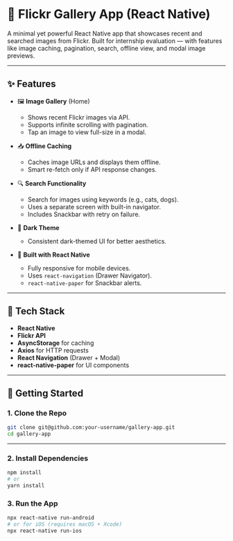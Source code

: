 # 📸 Flickr Gallery App (React Native)

A minimal yet powerful React Native app that showcases recent and searched images from Flickr. Built for internship evaluation — with features like image caching, pagination, search, offline view, and modal image previews.

---

## ✨ Features

- 🖼️ **Image Gallery** (Home)
  - Shows recent Flickr images via API.
  - Supports infinite scrolling with pagination.
  - Tap an image to view full-size in a modal.

- 📥 **Offline Caching**
  - Caches image URLs and displays them offline.
  - Smart re-fetch only if API response changes.

- 🔍 **Search Functionality**
  - Search for images using keywords (e.g., cats, dogs).
  - Uses a separate screen with built-in navigator.
  - Includes Snackbar with retry on failure.

- 🌙 **Dark Theme**
  - Consistent dark-themed UI for better aesthetics.

- 📱 **Built with React Native**
  - Fully responsive for mobile devices.
  - Uses `react-navigation` (Drawer Navigator).
  - `react-native-paper` for Snackbar alerts.

---

## 🔧 Tech Stack

- **React Native**
- **Flickr API**
- **AsyncStorage** for caching
- **Axios** for HTTP requests
- **React Navigation** (Drawer + Modal)
- **react-native-paper** for UI components

---

## 🚀 Getting Started

### 1. Clone the Repo

```bash
git clone git@github.com:your-username/gallery-app.git
cd gallery-app
```
---
### 2. Install Dependencies

```bash
npm install
# or
yarn install
```

### 3. Run the App
```bash
npx react-native run-android
# or for iOS (requires macOS + Xcode)
npx react-native run-ios
```